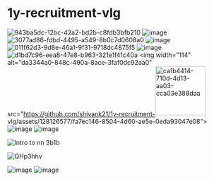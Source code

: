 # 1y-recruitment-vlg
![943ba5dc-12bc-42a2-bd2b-c8fdb3bfb210](https://github.com/shivank21/1y-recruitment-vlg/assets/128126577/fb2d3734-3c3d-4c65-9a91-e1d307149e85)
![image](https://github.com/shivank21/1y-recruitment-vlg/assets/128126577/928c1230-1b04-4ab5-80d4-6b9aa7d2f546)
![3077ad86-fdbd-4495-a549-8b0c7d0608a0](https://github.com/shivank21/1y-recruitment-vlg/assets/128126577/57250841-1545-4b7b-801a-56124dc88bf9)
![image](https://github.com/shivank21/1y-recruitment-vlg/assets/128126577/d18140a9-09e7-4ce9-a7f3-ff607dc83e08)
![011f62d3-9d8e-46a1-9f31-9718dc4875f5](https://github.com/shivank21/1y-recruitment-vlg/assets/128126577/ce0bbd03-aa22-4530-821d-f7aa9cd26944)
![image](https://github.com/shivank21/1y-recruitment-vlg/assets/128126577/74c4508d-f78f-4b44-a505-dd0532de5821)
![d1bd7c96-eea8-47e8-b963-321e1f41c40a](https://github.com/shivank21/1y-recruitment-vlg/assets/128126577/97f37e75-b00b-4add-b755-11b3ce83d654)
<img width="114" alt="da3344a0-848c-490a-8ace-3faf0dc92aa0" src="https://github.com/shivank21/1y-recruitment-<img width="114" alt="ca1b4414-710d-4d13-aa03-cca03e388daa" src="https://github.com/shivank21/1y-recruitment-vlg/assets/128126577/a9ef1195-b9f3-4336-98ee-e4a62a29b9cb">
vlg/assets/128126577/fa7ec146-8504-4d60-ae5e-0eda93047e08">
![image](https://github.com/shivank21/1y-recruitment-vlg/assets/128126577/cc54e809-e6a7-4a46-b6d9-b6f8d9b3c999)
![image](https://github.com/shivank21/1y-recruitment-vlg/assets/128126577/96a1199f-f3b8-4779-b517-2ad4c3418ef8)

![Intro to nn 3b1b](https://github.com/shivank21/1y-recruitment-vlg/assets/128126577/0768e02a-48a9-425b-870d-b1fae4698f0c)

![QHp3hhv](https://github.com/shivank21/1y-recruitment-vlg/assets/128126577/096e9258-1ccd-45b2-bd71-cb633be83b0f)

![image](https://github.com/shivank21/1y-recruitment-vlg/assets/128126577/523f4b03-ade3-4ecd-b09e-341f7130c86b)
![image](https://github.com/shivank21/1y-recruitment-vlg/assets/128126577/8e553897-8fdd-4f62-b72b-21eef9bd1fa9)
